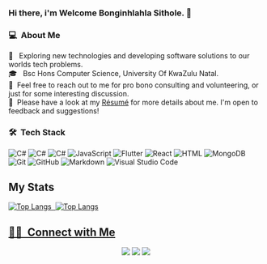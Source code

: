 ### Hi there, i'm Welcome Bonginhlahla Sithole. 👋

### 💻 &nbsp;About Me 

 🤔 &nbsp; Exploring new technologies and developing software solutions to our worlds tech problems.\
 🎓 &nbsp; Bsc Hons Computer Science, University Of KwaZulu Natal.\
 💬 &nbsp;Feel free to reach out to me for pro bono consulting and volunteering, or just for some interesting discussion.\
 📄 &nbsp;Please have a look at my [Résumé](https://sitholewb.github.io/my-resume) for more details about me. I'm open to feedback and suggestions!


### 🛠 &nbsp;Tech Stack

  ![C#](https://img.shields.io/badge/C%23-C--Sharp-brightgreen?style=flat&logo=csharp)
  ![C#](https://img.shields.io/badge/-.Net%20Framework-blue?style=flat&logo=csharp)
  ![C#](https://img.shields.io/badge/-.Net%20Core-007ACC?style=flat&logo=csharp)
  ![JavaScript](https://img.shields.io/badge/-JavaScript-333333?style=flat&logo=javascript)
  ![Flutter](https://img.shields.io/badge/-Flutter-333333?style=flutter&logo=flutter)
  ![React](https://img.shields.io/badge/-React-333333?style=flat&logo=react)
  ![HTML](https://img.shields.io/badge/-HTML-333333?style=flat&logo=HTML5)
  ![MongoDB](https://img.shields.io/badge/-MongoDB-333333?style=flat&logo=mongodb)
  ![Git](https://img.shields.io/badge/-Git-333333?style=flat&logo=git)
  ![GitHub](https://img.shields.io/badge/-GitHub-333333?style=flat&logo=github)
  ![Markdown](https://img.shields.io/badge/-Markdown-333333?style=flat&logo=markdown)
  ![Visual Studio Code](https://img.shields.io/badge/-Visual%20Studio%20Code-333333?style=flat&logo=visual-studio-code&logoColor=007ACC)


## My Stats
<p>

 <a href="https://github.com/sitholewb">
 <img src="https://github-readme-stats-eight-theta.vercel.app/api?username=sitholewb&show_icons=true&theme=algolia&include_all_commits=true&count_private=true" alt="Top Langs">

</a>

<a href="https://github.com/sitholewb">
<img src="https://github-readme-stats.vercel.app/api/top-langs/?username=sitholewb&langs_count=6&theme=dark" alt
</a>
 <img src="https://github-readme-stackoverflow.vercel.app/?userID=5117174&layout=compact&theme=dark" alt="Top Langs">
</p>



##  🤝🏻 &nbsp;Connect with Me

<p align="center">
<a href="https://www.linkedin.com/in/sitholewb"><img src="https://img.shields.io/badge/-Welcome%20Sithole-0077B5?style=flat&logo=Linkedin&logoColor=white"/></a>
<a href="https://instagram.com/sitholewb"><img src="https://img.shields.io/badge/-%40sitholewb-E4405F?style=flat&logo=Instagram&logoColor=white"/></a>
<a href="https://facebook.com/sitholewb"><img src="https://img.shields.io/badge/-%40sitholewb-blue?style=flat&logo=Facebook&logoColor=white"/></a>

<!--
**cdthomp1/cdthomp1** is a ✨ _special_ ✨ repository because its `README.md` (this file) appears on your GitHub profile.


